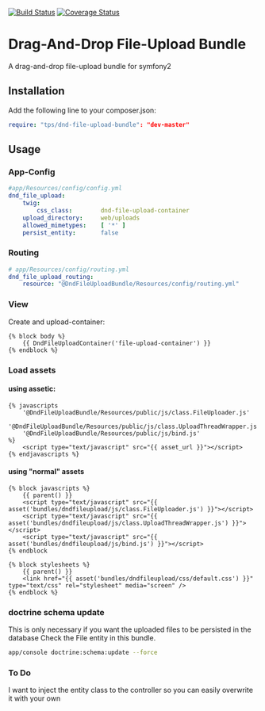 [![Build Status](https://travis-ci.org/leberknecht/DndFileUploadBundle.png)](https://travis-ci.org/leberknecht/DndFileUploadBundle)
[![Coverage Status](https://coveralls.io/repos/leberknecht/DndFileUploadBundle/badge.png)](https://coveralls.io/r/leberknecht/DndFileUploadBundle)

Drag-And-Drop File-Upload Bundle
================================

A drag-and-drop file-upload bundle for symfony2

Installation
------------
Add the following line to your composer.json:

```yaml
require: "tps/dnd-file-upload-bundle": "dev-master"
```

Usage
-----
### App-Config
```yaml
#app/Resources/config/config.yml
dnd_file_upload:
    twig:
        css_class:        dnd-file-upload-container
    upload_directory:     web/uploads
    allowed_mimetypes:    [ '*' ]
    persist_entity:       false
```

### Routing
```yaml
# app/Resources/config/routing.yml
dnd_file_upload_routing:
    resource: "@DndFileUploadBundle/Resources/config/routing.yml"
```

### View

Create and upload-container:
```twig
{% block body %}
    {{ DndFileUploadContainer('file-upload-container') }}
{% endblock %}
```
### Load assets
#### using assetic:
```twig
{% javascripts
    '@DndFileUploadBundle/Resources/public/js/class.FileUploader.js'
    '@DndFileUploadBundle/Resources/public/js/class.UploadThreadWrapper.js'
    '@DndFileUploadBundle/Resources/public/js/bind.js'
%}
    <script type="text/javascript" src="{{ asset_url }}"></script>
{% endjavascripts %}
```

#### using "normal" assets
```twig
{% block javascripts %}
    {{ parent() }}
    <script type="text/javascript" src="{{ asset('bundles/dndfileupload/js/class.FileUploader.js') }}"></script>
    <script type="text/javascript" src="{{ asset('bundles/dndfileupload/js/class.UploadThreadWrapper.js') }}"></script>
    <script type="text/javascript" src="{{ asset('bundles/dndfileupload/js/bind.js') }}"></script>
{% endblock

{% block stylesheets %}
    {{ parent() }}
    <link href="{{ asset('bundles/dndfileupload/css/default.css') }}" type="text/css" rel="stylesheet" media="screen" />
{% endblock %}

```

### doctrine schema update

This is only necessary if you want the uploaded files to be persisted in the database
Check the File entity in this bundle.

```bash
app/console doctrine:schema:update --force
````

### To Do

I want to inject the entity class to the controller so you can easily overwrite it with your own